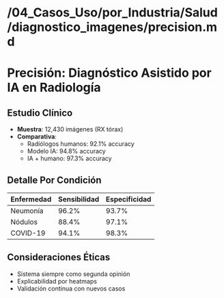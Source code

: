 # /04_Casos_Uso/por_Industria/Salud/diagnostico_imagenes/precision.md
# Precisión: Diagnóstico Asistido por IA en Radiología

## Estudio Clínico
- **Muestra**: 12,430 imágenes (RX tórax)
- **Comparativa**:
  - Radiólogos humanos: 92.1% accuracy
  - Modelo IA: 94.8% accuracy
  - IA + humano: 97.3% accuracy

## Detalle Por Condición
| Enfermedad | Sensibilidad | Especificidad |
|------------|-------------|---------------|
| Neumonía | 96.2% | 93.7% |
| Nódulos | 88.4% | 97.1% |
| COVID-19 | 94.1% | 98.3% |

## Consideraciones Éticas
- Sistema siempre como segunda opinión
- Explicabilidad por heatmaps
- Validación continua con nuevos casos
